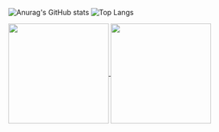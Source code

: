 ![Anurag's GitHub stats](https://github-readme-stats.vercel.app/api?username=Arqgilmar&show_icons=true&theme=dark)
![Top Langs](https://github-readme-stats.vercel.app/api/top-langs/?username=Arqgilmar&hide_progress=true)

<a href="https://github.com/anuraghazra/github-readme-stats">
  <img height=200 align="center" src="https://github-readme-stats.vercel.app/api?username=anuraghazra" />
</a>
<a href="https://github.com/anuraghazra/convoychat">
  <img height=200 align="center" src="https://github-readme-stats.vercel.app/api/top-langs?username=anuraghazra&layout=compact&langs_count=8&card_width=320" />
</a>
